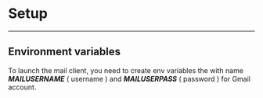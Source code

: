 # Setup

---

## Environment variables

To launch the mail client, you need to create env variables the with name _**MAILUSERNAME**_ ( username ) and _**MAILUSERPASS**_ ( password ) for Gmail account.